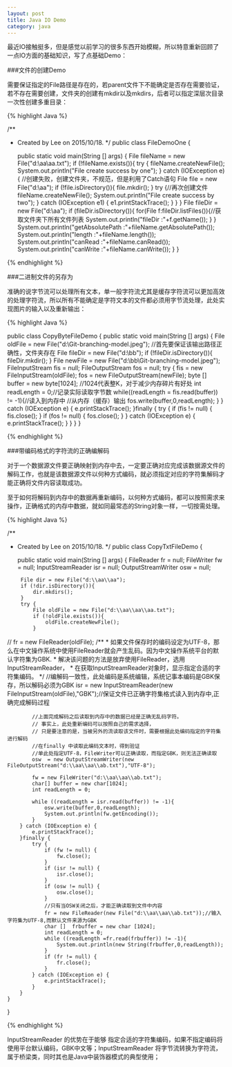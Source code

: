 ```yaml
---
layout: post
title: Java IO Demo
category: java
---
```


最近IO接触挺多，但是感觉以前学习的很多东西开始模糊，所以特意重新回顾了一点IO方面的基础知识，写了点基础Demo：

###文件的创建Demo

需要保证指定的File路径是存在的，若parent文件下不能确定是否存在需要验证，若不存在需要创建，文件夹的创建有mkdir以及mkdirs，后者可以指定深层次目录一次性创建多重目录：

{% highlight Java %}

/**
 * Created by Lee on 2015/10/18.
 */
public class FileDemoOne {

    public static void main(String [] args) {
        File fileName = new File("d:\\aa\\aa.txt");
        if (!fileName.exists()){
            try {
                fileName.createNewFile();
                System.out.println("File create success by one");
            } catch (IOException e) {
                //创建失败，创建文件夹，不规范，但是利用了Catch语句
               File file = new File("d:\\aa");
                if (!file.isDirectory()){
                    file.mkdir();
                }
                try {//再次创建文件
                    fileName.createNewFile();
                    System.out.println("File create success by two");
                } catch (IOException e1) {
                    e1.printStackTrace();
                }
            }
        }
        File fileDir = new File("d:\\aa");
        if (fileDir.isDirectory()){
            for(File f:fileDir.listFiles()){//获取文件夹下所有文件列表
                System.out.println("fileDir :"+f.getName());
            }
        }
        System.out.println("getAbsolutePath :"+fileName.getAbsolutePath());
        System.out.println("length :"+fileName.length());
        System.out.println("canRead :"+fileName.canRead());
        System.out.println("canWrite :"+fileName.canWrite());
    }
}

{%  endhighlight %}


###二进制文件的另存为

准确的说字节流可以处理所有文本，单一般字符流尤其是缓存字符流可以更加高效的处理字符流，所以所有不能确定是字符文本的文件都必须用字节流处理，此处实现图片的输入以及重新输出：

{% highlight Java %}

public class CopyByteFileDemo {
    public static void main(String [] args)  {
        File oldFile = new File("d:\\Git-branching-model.jpeg");
        //首先要保证该输出路径正确性，文件夹存在
        File fileDir = new File("d:\\bb");
        if (!fileDir.isDirectory()){
            fileDir.mkdir();
        }
        File newFile = new File("d:\\bb\\Git-branching-model.jpeg");
        FileInputStream fis = null;
        FileOutputStream fos = null;
        try {
            fis = new FileInputStream(oldFile);
            fos = new FileOutputStream(newFile);
            byte [] buffer = new byte[1024];  //1024代表整K，对于减少内存碎片有好处
            int readLength = 0;//记录实际读取字节数
            while((readLength = fis.read(buffer)) != -1){//读入到内存中
                //从内存（缓存）输出
                fos.write(buffer,0,readLength);
            }
        } catch (IOException e) {
            e.printStackTrace();
        }finally {
            try {
                if (fis != null) {
                    fis.close();
                }
                if (fos != null) {
                    fos.close();
                }
            } catch (IOException e) {
                e.printStackTrace();
            }
        }
    }
}

{%  endhighlight %}


###带编码格式的字符流的正确编解码

对于一个数据源文件要正确映射到内存中去，一定要正确对应完成该数据源文件的解码工作，也就是该数据源文件以何种方式编码，就必须指定对应的字符集解码才能正确将文件内容读取成功。

至于如何将解码到内存中的数据再重新编码，以何种方式编码，都可以按照需求来操作，正确格式的内存中数据，就如同最常态的String对象一样，一切按需处理。

{% highlight Java %}

/**
 * Created by Lee on 2015/10/18.
 */
public class CopyTxtFileDemo {

    public static void main(String [] args)  {
        FileReader fr = null;
        FileWriter fw = null;
        InputStreamReader isr = null;
        OutputStreamWriter osw = null;

        File dir = new File("d:\\aa\\aa");
        if (!dir.isDirectory()){
            dir.mkdirs();
        }
        try {
            File oldFile = new File("d:\\aa\\aa\\aa.txt");
            if (!oldFile.exists()){
                oldFile.createNewFile();
            }
//            fr = new FileReader(oldFile);
            /**
             * 如果文件保存时的编码设定为UTF-8，那么在中文操作系统中使用FileReader就会产生乱码。因为中文操作系统平台的默认字符集为GBK.
             * 解决该问题的方法是放弃使用FileReader，选用InputStreamReader，
             * 在获取InputStreamReader对象时，显示指定合适的字符集编码。
             */
            //编解码一致性，此处编码是系统编辑，系统记事本编码是GBK保存，所以解码必须为GBK
            isr = new InputStreamReader(new FileInputStream(oldFile),"GBK");//保证文件已正确字符集格式读入到内存中,正确完成解码过程

            //上面完成解码之后读取到内存中的数据已经是正确无乱码字符。
            // 事实上，此处重新编码可以按照自己的需求选择，
            // 只是要注意的是，当被另外的流读取该文件时，需要根据此处编码指定的字符集进行解码
            //在finally 中读取此编码文本时，得到验证
            //单此处指定UTF-8，FileWriter可以正确读取，而指定GBK，则无法正确读取
            osw  = new OutputStreamWriter(new FileOutputStream("d:\\aa\\aa\\ab.txt"),"UTF-8");

            fw = new FileWriter("d:\\aa\\aa\\ab.txt");
            char[] buffer = new char[1024];
            int readLength = 0;

            while ((readLength = isr.read(buffer)) != -1){
                osw.write(buffer,0,readLength);
                System.out.println(fw.getEncoding());
            }
        } catch (IOException e) {
            e.printStackTrace();
        }finally {
            try {
                if (fw != null) {
                    fw.close();
                }
                if (isr != null) {
                    isr.close();
                }
                if (osw != null) {
                    osw.close();
                }
                //只有当OSW关闭之后，才能正确读取到文件中内容
                fr = new FileReader(new File("d:\\aa\\aa\\ab.txt"));//输入字符集为UTF-8,而默认文件来源为GBK
                char []  frbuffer = new char [1024];
                int readLength = 0;
                while ((readLength =fr.read(frbuffer)) != -1){
                    System.out.println(new String(frbuffer,0,readLength));
                }
                if (fr != null) {
                    fr.close();
                }
            } catch (IOException e) {
                e.printStackTrace();
            }
        }
    }
}


{%  endhighlight %}

InputStreamReader 的优势在于能够 指定合适的字符集编码，如果不指定编码将使用平台默认编码，GBK中文等；InputStreamReader 将字节流转换为字符流，属于桥梁类，同时其也是Java中装饰器模式的典型使用；

